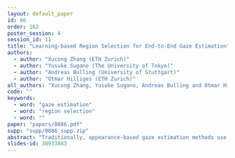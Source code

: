 ```yaml
---
layout: default_paper
id: 86
order: 162
poster_session: 4
session_id: 11
title: "Learning-based Region Selection for End-to-End Gaze Estimation"
authors:
  - author: "Xucong Zhang (ETH Zurich)"
  - author: "Yusuke Sugano (The University of Tokyo)"
  - author: "Andreas Bulling (University of Stuttgart)"
  - author: "Otmar Hilliges (ETH Zurich)"
all_authors: "Xucong Zhang, Yusuke Sugano, Andreas Bulling and Otmar Hilliges"
code: ""
keywords:
  - word: "gaze estimation"
  - word: "region selection"
  - word: ""
paper: "papers/0086.pdf"
supp: "supp/0086_supp.zip"
abstract: "Traditionally, appearance-based gaze estimation methods use statically defined face regions as input to the gaze estimator, such as eye patches, and therefore suffer from difficult lighting conditions and extreme head poses for which these regions are often not the most informative with respect to the gaze estimation task. We posit that facial regions should be selected dynamically based on the image content and propose a novel gaze estimation method that combines the task of region proposal and gaze estimation into a single end-to-end trainable framework. We introduce a novel loss that allows for unsupervised training of a region proposal network alongside the (supervised) training of the final gaze estimator. We show that our method can learn meaningful region selection strategies and outperforms fixed region approaches. We further show that our method performs particularly well for challenging cases, i.e., those with difficult lighting conditions such as directional lights, extreme head angles, or self-occlusion. Finally, we show that the proposed method achieves better results than the current state-of-the-art method in within and cross-dataset evaluations."
slides-id: 38933883
---
```

